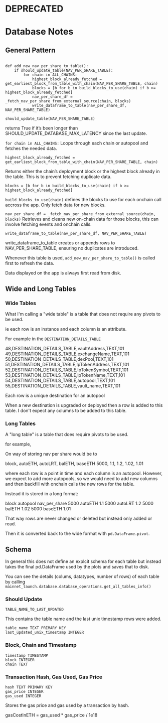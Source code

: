 # DEPRECATED

# Database Notes


## General Pattern

```NAV_PER_SHARE_TABLE = "NAV_PER_SHARE_TABLE"

def add_new_nav_per_share_to_table():
    if should_update_table(NAV_PER_SHARE_TABLE):
        for chain in ALL_CHAINS:
            highest_block_already_fetched = get_earliest_block_from_table_with_chain(NAV_PER_SHARE_TABLE, chain)
            blocks = [b for b in build_blocks_to_use(chain) if b >= highest_block_already_fetched]
            nav_per_share_df = _fetch_nav_per_share_from_external_source(chain, blocks)
            write_dataframe_to_table(nav_per_share_df, NAV_PER_SHARE_TABLE)
```


`should_update_table(NAV_PER_SHARE_TABLE)`

returns True if it’s been longer than SHOULD_UPDATE_DATABASE_MAX_LATENCY since the last update.


`for chain in ALL_CHAINS:`
Loops through each chain or autopool and fetches the needed data. 


`highest_block_already_fetched = get_earliest_block_from_table_with_chain(NAV_PER_SHARE_TABLE, chain)`

Returns either the chain’s deployment block or the highest block already in the table. This is to prevent fetching duplicate data.


`blocks = [b for b in build_blocks_to_use(chain) if b >= highest_block_already_fetched]`


`build_blocks_to_use(chain)` defines the blocks to use for each onchain call accross the app.
Only fetch data for new blocks.


`nav_per_share_df = _fetch_nav_per_share_from_external_source(chain, blocks)`
Retrieves and cleans new on-chain data for those blocks, this can involve fetching events and onchain calls.


`write_dataframe_to_table(nav_per_share_df, NAV_PER_SHARE_TABLE)`

write_dataframe_to_table creates or appends rows to NAV_PER_SHARE_TABLE, ensuring no duplicates are introduced.


Whenever this table is used, `add_new_nav_per_share_to_table()` is called first to refresh the data.


Data displayed on the app is always first read from disk.

## Wide and Long Tables

### Wide Tables

What I'm calling a "wide table" is a table that does not require any pivots to be used.

ie each row is an instance and each column is an attribute.

For example in the `DESTINATION_DETAILS_TABLE`

48,DESTINATION_DETAILS_TABLE,vaultAddress,TEXT,101
49,DESTINATION_DETAILS_TABLE,exchangeName,TEXT,101
50,DESTINATION_DETAILS_TABLE,dexPool,TEXT,101
51,DESTINATION_DETAILS_TABLE,lpTokenAddress,TEXT,101
52,DESTINATION_DETAILS_TABLE,lpTokenSymbol,TEXT,101
53,DESTINATION_DETAILS_TABLE,lpTokenName,TEXT,101
54,DESTINATION_DETAILS_TABLE,autopool,TEXT,101
55,DESTINATION_DETAILS_TABLE,vault_name,TEXT,101

Each row is a unique destination for an autopool


When a new destination is upgraded or deployed then a row is added to this table. I don't expect any columns to be added to this table. 

### Long Tables

A "long table" is a table that does require pivots to be used.

for example, 

On way of storing nav per share would be to 

block, autoETH, autoLRT, balETH, baseETH
5000, 1.1, 1.2, 1.02, 1.01

where each row is a point in time and each column is an autopool. However, we expect to add more autopools, so we would need to add new columns and then backfill with onchain calls the new rows for the table. 


Instead it is stored in a long format:

block	autopool	nav_per_share
5000	autoETH	1.1
5000	autoLRT	1.2
5000	balETH	1.02
5000	baseETH	1.01

That way rows are never changed or deleted but instead only added or read. 

Then it is converted back to the wide format with `pd.DataFrame.pivot`.

## Schema

In general this does not define an explcit schema for each table but instead takes the final pd.DataFrame used by the plots and saves that to disk.

You can see the details (colums, datatypes, number of rows) of each table by calling `mainnet_launch.database.database_operations.get_all_tables_info()`


### Should Update

`TABLE_NAME_TO_LAST_UPDATED`

This contains the table name and the last unix timestamp rows were added.


    table_name TEXT PRIMARY KEY
    last_updated_unix_timestamp INTEGER


### Block, Chain  and Timestamp

    timestamp TIMESTAMP
    block INTEGER
    chain TEXT

### Transaction Hash, Gas Used, Gas Price

    hash TEXT PRIMARY KEY
    gas_price INTEGER
    gas_used INTEGER

Stores the gas price and gas used by a transaction by hash.

gasCostInETH = gas_used * gas_price / 1e18 